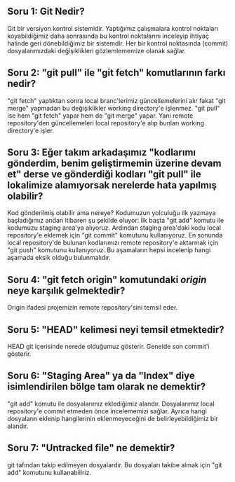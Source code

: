 ## Soru 1: Git Nedir?

Git bir versiyon kontrol sistemidir. Yaptığımız çalışmalara kontrol noktaları koyabildiğimiz daha sonrasında bu kontrol noktalarını inceleyip ihtiyaç halinde geri dönebildiğimiz bir sistemdir. Her bir kontrol noktasında (commit) dosyalarımızdaki değişiklikleri gözlemlememize olanak sağlar.

## Soru 2: "git pull" ile "git fetch" komutlarının farkı nedir?

"git fetch" yaptıktan sonra local branc'lerimiz güncellemelerini alır fakat "git merge" yapmadan bu değişiklikler working directory'e işlenmez. "git pull" ise hem "git fetch" yapar hem de "git merge" yapar. Yani remote repository'den güncellemeleri local repository'e alıp bunları working directory'e işler.

## Soru 3: Eğer takım arkadaşımız "kodlarımı gönderdim, benim geliştirmemin üzerine devam et" derse ve gönderdiği kodları "git pull" ile lokalimize alamıyorsak nerelerde hata yapılmış olabilir?

Kod gönderilmiş olabilir ama nereye? Kodumuzun yolculuğu ilk yazmaya başladığımız andan itibaren şu şekilde oluyor: İlk başta "git add" komutu ile kodumuzu staging area'ya alıyoruz. Ardından staging area'daki kodu local repository'e eklemek için "git commit" komutunu kullanıyoruz. En sonunda local repository'de bulunan kodlarımızı remote repository'e aktarmak için "git push" komutunu kullanıyoruz. Bu aşamaların hepsi incelenip hangi aşamada eksik olduğu bulunmalıdır.


## Soru 4: "git fetch origin" komutundaki *origin* neye karşılık gelmektedir?

Origin ifadesi projemizin remote repository'sini temsil eder.

## Soru 5: "HEAD" kelimesi neyi temsil etmektedir?

HEAD git içerisinde nerede olduğumuz gösterir. Genelde son commit'i gösterir.

## Soru 6: "Staging Area" ya da "Index" diye isimlendirilen bölge tam olarak ne demektir?

"git add" komutu ile dosyalarımız eklediğimiz alandır. Dosyalarımız local repository'e commit etmeden önce incelememizi sağlar. Ayrıca hangi dosyaların eklenip hangilerinin eklenmeyeceğini de belirleyebildiğimiz bir alandır.

## Soru 7: "Untracked file" ne demektir?

git tafından takip edilmeyen dosyalardır. Bu dosyaları takibe almak için "git add" komutunu kullanabiliriz.